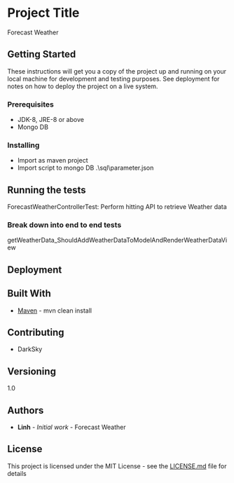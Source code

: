 # Project Title

Forecast Weather

## Getting Started

These instructions will get you a copy of the project up and running on your local machine for development and testing purposes. See deployment for notes on how to deploy the project on a live system.

### Prerequisites

* JDK-8, JRE-8 or above
* Mongo DB

### Installing

* Import as maven project
* Import script to mongo DB
	.\sql\parameter.json

## Running the tests

ForecastWeatherControllerTest: Perform hitting API to retrieve Weather data

### Break down into end to end tests

getWeatherData_ShouldAddWeatherDataToModelAndRenderWeatherDataView

## Deployment



## Built With

* [Maven](https://maven.apache.org/) - mvn clean install

## Contributing

* DarkSky

## Versioning

1.0

## Authors

* **Linh** - *Initial work* - Forecast Weather

## License

This project is licensed under the MIT License - see the [LICENSE.md](LICENSE.md) file for details
